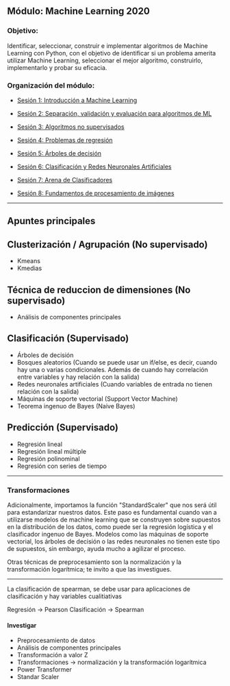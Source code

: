 ## Módulo: Machine Learning 2020

### Objetivo: 
Identificar, seleccionar, construir e implementar algoritmos de Machine Learning con Python, con el objetivo de identificar si un problema amerita utilizar Machine Learning, seleccionar el mejor algoritmo, construirlo, implementarlo y probar su eficacia.  

### Organización del módulo:

 - [Sesión 1: Introducción a Machine Learning ](./Sesion-01)

 - [Sesión 2: Separación, validación y evaluación para algoritmos de ML ](./Sesion-02)

 - [Sesión 3: Algoritmos no supervisados ](./Sesion-03)

 - [Sesión 4: Problemas de regresión ](./Sesion-04)

 - [Sesión 5: Árboles de decisión ](./Sesion-05)

 - [Sesión 6: Clasificación y Redes Neuronales Artificiales ](./Sesion-06)

 - [Sesión 7: Arena de Clasificadores ](./Sesion-07)

 - [Sesión 8: Fundamentos de procesamiento de imágenes ](./Sesion-08)

---

## Apuntes principales

## Clusterización / Agrupación (No supervisado)

- Kmeans 
- Kmedias


## Técnica de reduccion de dimensiones (No supervisado)

- Análisis de componentes principales


## Clasificación (Supervisado)

- Árboles de decisión 
- Bosques aleatorios (Cuando se puede usar un if/else, es decir, cuando hay una o varias condicionales. Además de cuando hay correlación entre variables y hay relación con la salida)
- Redes neuronales artificiales (Cuando variables de entrada no tienen relación con la salida)
- Máquinas de soporte vectorial (Support Vector Machine)
- Teorema ingenuo de Bayes (Naive Bayes)


## Predicción (Supervisado)

- Regresión lineal
- Regresión lineal múltiple
- Regresión polinominal
- Regresión con series de tiempo

---

### Transformaciones

Adicionalmente, importamos la función "StandardScaler" que nos será útil para estandarizar nuestros datos. Este paso es fundamental cuando van a utilizarse modelos de machine learning que se construyen sobre supuestos en la distribución de los datos, como puede ser la regresión logística y el clasificador ingenuo de Bayes. Modelos como las máquinas de soporte vectorial, los árboles de decisión o las redes neuronales no tienen este tipo de supuestos, sin embargo, ayuda mucho a agilizar el proceso.

Otras técnicas de preprocesamiento son la normalización y la transformación logarítmica; te invito a que las investigues.

---

La clasificación de spearman, se debe usar para aplicaciones de clasificación y hay variables cualitiativas

Regresión → Pearson
Clasificación → Spearman

#### Investigar 

- Preprocesamiento de datos
- Análisis de componentes principales
- Transformación a valor Z
- Transformaciones → normalización y la transformación logarítmica
- Power Transformer
- Standar Scaler
